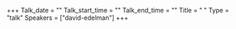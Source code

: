 +++
Talk_date = ""
Talk_start_time = ""
Talk_end_time = ""
Title = " "
Type = "talk"
Speakers = ["david-edelman"]
+++
